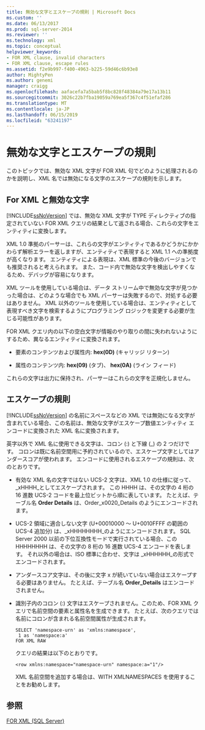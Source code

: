 ```yaml
---
title: 無効な文字とエスケープの規則 | Microsoft Docs
ms.custom: ''
ms.date: 06/13/2017
ms.prod: sql-server-2014
ms.reviewer: ''
ms.technology: xml
ms.topic: conceptual
helpviewer_keywords:
- FOR XML clause, invalid characters
- FOR XML clause, escape rules
ms.assetid: f2e9b997-f400-4963-b225-59d46c6b93e8
author: MightyPen
ms.author: genemi
manager: craigg
ms.openlocfilehash: aafacefa7a5bab5f8bc828f48384a79e17a13b11
ms.sourcegitcommit: 3026c22b7fba19059a769ea5f367c4f51efaf286
ms.translationtype: MT
ms.contentlocale: ja-JP
ms.lasthandoff: 06/15/2019
ms.locfileid: "63241197"
---
```

# <a name="invalid-characters-and-escape-rules"></a>無効な文字とエスケープの規則
  このトピックでは、無効な XML 文字が FOR XML 句でどのように処理されるのかを説明し、XML 名では無効になる文字のエスケープの規則を示します。  
  
## <a name="for-xml-and-invalid-characters"></a>For XML と無効な文字  
 [!INCLUDE[ssNoVersion](../../includes/ssnoversion-md.md)] では、無効な XML 文字が TYPE ディレクティブの指定されていない FOR XML クエリの結果として返される場合、これらの文字をエンティティに変換します。  
  
 XML 1.0 準拠のパーサーは、これらの文字がエンティティであるかどうかにかかわらず解析エラーを返しますが、エンティティで表現すると XML 1.1 への準拠度が高くなります。 エンティティによる表現は、XML 標準の今後のバージョンでも推奨されると考えられます。 また、コード内で無効な文字を検出しやすくなるため、デバッグが容易になります。  
  
 XML ツールを使用している場合は、データ ストリーム中で無効な文字が見つかった場合は、どのような場合でも XML パーサーは失敗するので、対処する必要はありません。 XML 以外のツールを使用している場合は、エンティティとして表現すべき文字を検索するようにプログラミング ロジックを変更する必要が生じる可能性があります。  
  
 FOR XML クエリ内の以下の空白文字が情報のやり取りの間に失われないようにするため、異なるエンティティに変換されます。  
  
-   要素のコンテンツおよび属性内: **hex(0D)** (キャリッジ リターン)  
  
-   属性のコンテンツ内: **hex(09)** (タブ)、 **hex(0A)** (ライン フィード)  
  
 これらの文字は出力に保持され、パーサーはこれらの文字を正規化しません。  
  
## <a name="escape-rules"></a>エスケープの規則  
 [!INCLUDE[ssNoVersion](../../includes/ssnoversion-md.md)] の名前にスペースなどの XML では無効になる文字が含まれている場合、この名前は、無効な文字がエスケープ数値エンティティ エンコードに変換された XML 名に変換されます。  
  
 英字以外で XML 名に使用できる文字は、コロン (:) と下線 (_) の 2 つだけです。 コロンは既に名前空間用に予約されているので、エスケープ文字としてはアンダースコアが使われます。 エンコードに使用されるエスケープの規則は、次のとおりです。  
  
-   有効な XML 名の文字ではない UCS-2 文字は、XML 1.0 の仕様に従って、_xHHHH\_としてエスケープされます。 この HHHH は、その文字の 4 桁の 16 進数 UCS-2 コードを最上位ビットから順に表しています。 たとえば、テーブル名 **Order Details** は、Order_x0020_Details のようにエンコードされます。  
  
-   UCS-2 領域に適合しない文字 (U+00010000 ～ U+0010FFFF の範囲の UCS-4 追加分) は、_xHHHHHHHH\_のようにエンコードされます。 SQL Server 2000 以前の下位互換性モードで実行されている場合、この HHHHHHHH は、その文字の 8 桁の 16 進数 UCS-4 エンコードを表します。 それ以外の場合は、ISO 標準に合わせ、文字は _xHHHHHH\_の形式でエンコードされます。  
  
-   アンダースコア文字は、その後に文字 x が続いていない場合はエスケープする必要はありません。 たとえば、テーブル名 **Order_Details** はエンコードされません。  
  
-   識別子内のコロン (:) 文字はエスケープされません。このため、FOR XML クエリで名前空間の要素と属性名を生成できます。 たとえば、次のクエリでは名前にコロンが含まれる名前空間属性が生成されます。  
  
    ```  
    SELECT 'namespace-urn' as 'xmlns:namespace',   
     1 as 'namespace:a'   
    FOR XML RAW  
    ```  
  
     クエリの結果は以下のとおりです。  
  
    ```  
    <row xmlns:namespace="namespace-urn" namespace:a="1"/>  
    ```  
  
     XML 名前空間を追加する場合は、WITH XMLNAMESPACES を使用することをお勧めします。  
  
## <a name="see-also"></a>参照  
 [FOR XML &#40;SQL Server&#41;](for-xml-sql-server.md)  
  
  
